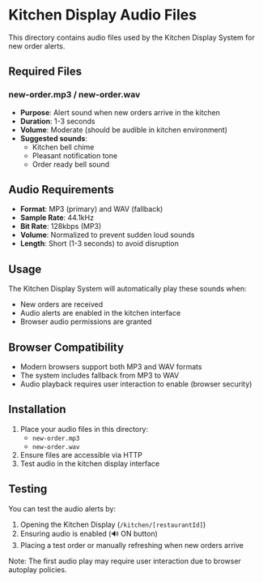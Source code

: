 # Kitchen Display Audio Files

This directory contains audio files used by the Kitchen Display System for new order alerts.

## Required Files

### new-order.mp3 / new-order.wav
- **Purpose**: Alert sound when new orders arrive in the kitchen
- **Duration**: 1-3 seconds
- **Volume**: Moderate (should be audible in kitchen environment)
- **Suggested sounds**: 
  - Kitchen bell chime
  - Pleasant notification tone
  - Order ready bell sound

## Audio Requirements

- **Format**: MP3 (primary) and WAV (fallback)
- **Sample Rate**: 44.1kHz
- **Bit Rate**: 128kbps (MP3)
- **Volume**: Normalized to prevent sudden loud sounds
- **Length**: Short (1-3 seconds) to avoid disruption

## Usage

The Kitchen Display System will automatically play these sounds when:
- New orders are received
- Audio alerts are enabled in the kitchen interface
- Browser audio permissions are granted

## Browser Compatibility

- Modern browsers support both MP3 and WAV formats
- The system includes fallback from MP3 to WAV
- Audio playback requires user interaction to enable (browser security)

## Installation

1. Place your audio files in this directory:
   - `new-order.mp3`
   - `new-order.wav`
2. Ensure files are accessible via HTTP
3. Test audio in the kitchen display interface

## Testing

You can test the audio alerts by:
1. Opening the Kitchen Display (`/kitchen/[restaurantId]`)
2. Ensuring audio is enabled (🔊 ON button)
3. Placing a test order or manually refreshing when new orders arrive

Note: The first audio play may require user interaction due to browser autoplay policies. 